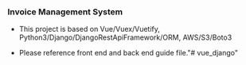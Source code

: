 
### Invoice Management System ###

* This project is based on Vue/Vuex/Vuetify, Python3/Django/DjangoRestApiFramework/ORM, AWS/S3/Boto3

* Please reference front end and back end guide file."# vue_django" 
